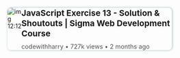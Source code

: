 <!DOCTYPE html>
<html lang="en">
<head>
  <meta charset="UTF-8" />
  <meta name="viewport" content="width=device-width, initial-scale=1.0" />
  <title>Responsive Website Builder</title>
  <style>
    * {
      box-sizing: border-box;
    }

    body {
      margin: 0;
      font-family: sans-serif;
    }

    .container {
      padding: 10px;
    }

    .card {
      display: flex;
      flex-direction: row;
      border-radius: 8px;
      overflow: hidden;
      width: 100%;
      max-width: 800px;
      margin: auto;
    box-shadow: 1px 0px 4px 1px #b8cfcf;
    }

   .image {
  width: 30%;
  min-width: 100px;
  padding: 5px;
  position: relative; /* Needed for absolute positioning inside */
  border-radius: 5px;
}

.image img {
  width: 100%;
  height: auto;
  display: block;
  border-radius: 5px;
}

.capsule {
  position: absolute;
  bottom: 8px;
  right: 8px;
  background-color: rgba(0, 0, 0, 0.75);
  color: #fff;
  padding: 2px 6px;
  font-size: 0.75rem;
  border-radius: 4px;
}


    .text {
      flex: 1;
      padding: 10px;
    }

    .text h1 {
      font-size: 1.2rem;
      margin: 0 0 10px;
    }

    .text p {
      font-size: 0.9rem;
      color: #555;
      margin: 0;
    }

    @media (max-width: 600px) {
      .card {
        flex-direction: column;
        align-items: center;
      }

      .image {
        width: 80%;
      }

      .text h1 {
        font-size: 1rem;
        text-align: center;
      }

      .text p {
        text-align: center;
      }
      .capsule{
        font-size: 1rem;
      }
    }
  </style>
</head>
<body>
  <div class="container">
    <div class="card">
      <div class="image">
        <img src="sigma web dev.img" alt="img" />
        <div class="capsule">12:12</div>
      </div>
      <div class="text">
        <h1>JavaScript Exercise 13 - Solution & Shoutouts | Sigma Web Development Course</h1>
        <p>codewithharry • 727k views • 2 months ago</p>
      </div>
    </div>
    <br>
  </div>
 <script>function createCard(title, CName, views, monthsAgo, duration, thumbnail) {
  let viewStr;

  if (views >= 1000000) {
    viewStr = (views / 1000000).toFixed(1) + 'M';
  } else if (views >= 1000) {
    viewStr = (views / 1000).toFixed(1) + 'K';
  } else {
    viewStr = views;
  }

  let html = `
    <div class="card">
      <div class="image">
        <img src="${thumbnail}" alt="img" />
        <div class="capsule">${duration}</div>
      </div>
      <div class="text">
        <h1>${title}</h1>
        <p>${CName} • ${viewStr} views • ${monthsAgo} months ago</p>
      </div>
    </div>
    
  `
 document.querySelector(".container").innerhtml += html;

}

 createCard(
  "Mera Custom Video Title",
  "Shiva's Channel",
  123000,
  3,
  "9:30",
  "your-thumbnail.jpg"
);
</script>
</body>
</html>

